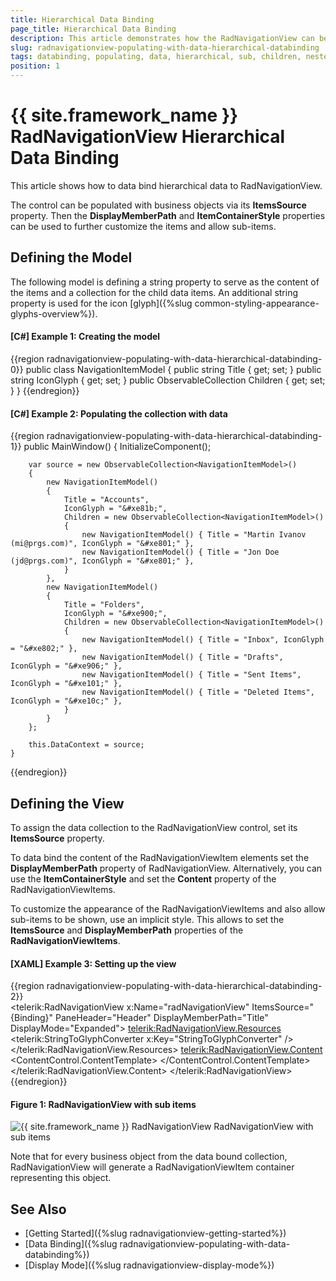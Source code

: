 ```yaml
---
title: Hierarchical Data Binding
page_title: Hierarchical Data Binding
description: This article demonstrates how the RadNavigationView can be bound to a hierarchical collection of custom objects in order to get a menu with nested child items.
slug: radnavigationview-populating-with-data-hierarchical-databinding
tags: databinding, populating, data, hierarchical, sub, children, neste
position: 1
---
```


# {{ site.framework_name }} RadNavigationView Hierarchical Data Binding

This article shows how to data bind hierarchical data to RadNavigationView.

The control can be populated with business objects via its __ItemsSource__ property. Then the __DisplayMemberPath__ and __ItemContainerStyle__ properties can be used to further customize the items and allow sub-items.

## Defining the Model

The following model is defining a string property to serve as the content of the items and a collection for the child data items. An additional string property is used for the icon [glyph]({%slug common-styling-appearance-glyphs-overview%}).

#### __[C#] Example 1: Creating the model__
{{region radnavigationview-populating-with-data-hierarchical-databinding-0}}
	public class NavigationItemModel
    {
        public string Title { get; set; }
        public string IconGlyph { get; set; }
        public ObservableCollection<NavigationItemModel> Children { get; set; }
    }
{{endregion}}

#### __[C#] Example 2: Populating the collection with data__
{{region radnavigationview-populating-with-data-hierarchical-databinding-1}}
	public MainWindow()
	{
		InitializeComponent();
		
		var source = new ObservableCollection<NavigationItemModel>()
		{
			new NavigationItemModel() 
			{
				Title = "Accounts",
				IconGlyph = "&#xe81b;",
				Children = new ObservableCollection<NavigationItemModel>()
				{
					new NavigationItemModel() { Title = "Martin Ivanov (mi@prgs.com)", IconGlyph = "&#xe801;" },
					new NavigationItemModel() { Title = "Jon Doe (jd@prgs.com)", IconGlyph = "&#xe801;" },
				}
			},
			new NavigationItemModel()
			{
				Title = "Folders",
				IconGlyph = "&#xe900;",
				Children = new ObservableCollection<NavigationItemModel>()
				{
					new NavigationItemModel() { Title = "Inbox", IconGlyph = "&#xe802;" },
					new NavigationItemModel() { Title = "Drafts", IconGlyph = "&#xe906;" },
					new NavigationItemModel() { Title = "Sent Items", IconGlyph = "&#xe101;" },
					new NavigationItemModel() { Title = "Deleted Items", IconGlyph = "&#xe10c;" },
				}
			}
		};
		
		this.DataContext = source;
	}
{{endregion}}

## Defining the View

To assign the data collection to the RadNavigationView control, set its __ItemsSource__ property.

To data bind the content of the RadNavigationViewItem elements set the __DisplayMemberPath__ property of RadNavigationView. Alternatively, you can use the __ItemContainerStyle__ and set the __Content__ property of the RadNavigationViewItems.

To customize the appearance of the RadNavigationViewItems and also allow sub-items to be shown, use an implicit style. This allows to set the __ItemsSource__  and __DisplayMemberPath__ properties of the __RadNavigationViewItems__.

#### __[XAML] Example 3: Setting up the view__
{{region radnavigationview-populating-with-data-hierarchical-databinding-2}}	
	<telerik:RadNavigationView x:Name="radNavigationView" 
							   ItemsSource="{Binding}" 
							   PaneHeader="Header"
							   DisplayMemberPath="Title"
							   DisplayMode="Expanded">
		<telerik:RadNavigationView.Resources>
			<telerik:StringToGlyphConverter x:Key="StringToGlyphConverter" />				
			<!-- If you are using the NoXaml binaries, you will have to base the style on the default one for the theme like so: 
			<Style TargetType="telerik:RadNavigationViewItem" BasedOn="{StaticResource RadNavigationViewItemStyle}">-->
			<Style TargetType="telerik:RadNavigationViewItem">
				<Setter Property="ItemsSource" Value="{Binding Children}" />
				<Setter Property="DisplayMemberPath" Value="Title" />
				<Setter Property="Icon" Value="{Binding IconGlyph}" />
				<Setter Property="IconTemplate">
					<Setter.Value>
						<DataTemplate>
							<telerik:RadGlyph Glyph="{Binding Converter={StaticResource StringToGlyphConverter}}" />
						</DataTemplate>
					</Setter.Value>
				</Setter>                   
			</Style>
		</telerik:RadNavigationView.Resources>
		<telerik:RadNavigationView.Content>
			<ContentControl Content="{Binding SelectedItem, ElementName=radNavigationView}">
				<ContentControl.ContentTemplate>
					 <DataTemplate>
						<TextBlock HorizontalAlignment="Center" VerticalAlignment="Center" Text="{Binding Title}" />
					</DataTemplate>
				</ContentControl.ContentTemplate>
			</ContentControl>
		</telerik:RadNavigationView.Content>
	</telerik:RadNavigationView>
{{endregion}}

#### Figure 1: RadNavigationView with sub items
![{{ site.framework_name }} RadNavigationView RadNavigationView with sub items](images/radnavigationview-populating-with-data-hierarchical-databinding-0.png)

Note that for every business object from the data bound collection, RadNavigationView will generate a RadNavigationViewItem container representing this object.

## See Also 
* [Getting Started]({%slug radnavigationview-getting-started%})
* [Data Binding]({%slug radnavigationview-populating-with-data-databinding%})
* [Display Mode]({%slug radnavigationview-display-mode%})

